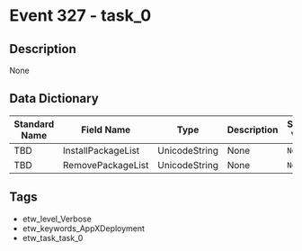 # Event 327 - task_0

## Description
None

## Data Dictionary
|Standard Name|Field Name|Type|Description|Sample Value|
|---|---|---|---|---|
|TBD|InstallPackageList|UnicodeString|None|`None`|
|TBD|RemovePackageList|UnicodeString|None|`None`|

## Tags
* etw_level_Verbose
* etw_keywords_AppXDeployment
* etw_task_task_0